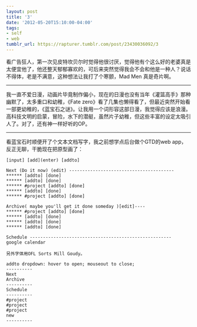 ```yaml
---
layout: post
title: '3'
date: '2012-05-20T15:10:00-04:00'
tags:
- self
- web
tumblr_url: https://rapturer.tumblr.com/post/23430036092/3
---
```

看广告狂人，第一次见皮特坎贝尔时觉得他很讨厌，觉得他有个这么好的老婆真是太便宜他了，他还整天郁郁寡欢的，可后来突然觉得我会不会和他是一种人？说话不得体，老是不满意，这种想法让我打了个寒颤，Mad Men 真是奇片啊。

* * *

我一直不爱日漫，动画片毕竟制作偏小，现在的日漫也没有当年《灌篮高手》那种幽默了，太多重口和幼稚，《Fate zero》看了几集也懒得看了，但最近突然开始看一部更幼稚的，《蓝宝石之谜》。让我用一个词形容这部日漫，我觉得应该是浪漫。高科技文明的启蒙，冒险，水下的潜艇，虽然片子幼稚，但这些丰富的设定太吸引人了。对了，还有神一样好听的OP。

* * *

看蓝宝石时顺便开了个文本文档写字，我之前想学点后台做个GTD的web app，反正无聊，干脆现在把原型画了：

    [input] [add](enter) [addto]
    
    Next (Do it now) (edit) ----------------------------------------
    ****** [addto] [done]
    ****** [addto] [done]
    ****** #project [addto] [done]
    ****** [addto] [done]
    ****** #project [addto] [done]
    
    Archive( maybe you'll get it done someday )[edit]----
    ****** #project [addto] [done]
    ****** [addto] [done]
    ****** [addto] [done]
    ****** [addto] [done]
    
    Schedule ------------------------------------------------------
    google calendar
    
    另外字体用OFL Sorts Mill Goudy。
    
    addto dropdown: hover to open; mouseout to close;
    ----------
    Next
    Archive
    ----------
    Schedule
    ----------
    #project
    #project
    #project
    new
    ----------

